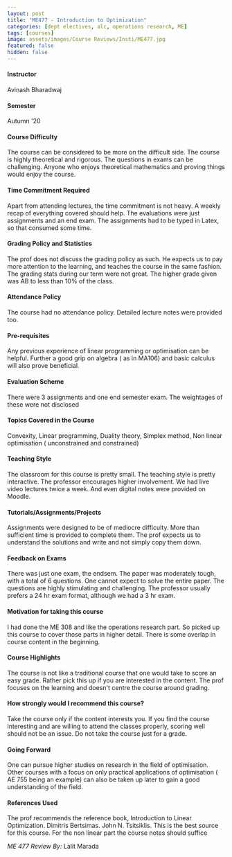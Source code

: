 ```yaml
---
layout: post
title: "ME477 - Introduction to Optimization"
categories: [dept electives, alc, operations research, ME]
tags: [courses]
image: assets/images/Course Reviews/Insti/ME477.jpg
featured: false
hidden: false
---
```


#### Instructor
Avinash Bharadwaj

#### Semester
Autumn '20

#### Course Difficulty
The course can be considered to be more on the difficult side. The course is highly theoretical and rigorous. The questions in exams can be challenging. Anyone who enjoys theoretical mathematics and proving things would enjoy the course.

#### Time Commitment Required
Apart from attending lectures, the time commitment is not heavy. A weekly recap of everything covered should help. The evaluations were just assignments and an end exam. The assignments had to be typed in Latex, so that consumed some time. 

#### Grading Policy and Statistics
The prof does not discuss the grading policy as such. He expects us to pay more attention to the learning, and teaches the course in the same fashion. The grading stats during our term were not great. The higher grade given was AB to less than 10% of the class.

#### Attendance Policy
The course had no attendance policy. Detailed lecture notes were provided too.

#### Pre-requisites
Any previous experience of linear programming or optimisation can be helpful. Further a good grip on algebra ( as in MA106) and basic calculus will also prove beneficial.

#### Evaluation Scheme
There were 3 assignments and one end semester exam. The weightages of these were not disclosed

#### Topics Covered in the Course
Convexity, Linear programming, Duality theory, Simplex method, Non linear optimisation ( unconstrained and constrained)  


#### Teaching Style
The classroom for this course is pretty small. The teaching style is pretty interactive. The professor encourages higher involvement. We had live video lectures twice a week. And even digital notes were provided on Moodle.

#### Tutorials/Assignments/Projects
Assignments were designed to be of mediocre difficulty. More than sufficient time is provided to complete them. The prof expects us to understand the solutions and write and not simply copy them down. 

#### Feedback on Exams
There was just one exam, the endsem. The paper was moderately tough, with a total of 6 questions. One cannot expect to solve the entire paper. The questions are highly stimulating and challenging. The professor usually prefers a 24 hr exam format, although we had a 3 hr exam. 

#### Motivation for taking this course
I had done the ME 308 and like the operations research part. So picked up this course to cover those parts in higher detail. There is some overlap in course content in the beginning.

#### Course Highlights
The course is not like a traditional course that one would take to score an easy grade. Rather pick this up if you are interested in the content. The prof focuses on the learning and doesn't centre the course around grading.

#### How strongly would I recommend this course?
Take the course only if the content interests you. If you find the course interesting and are willing to attend the classes properly, scoring well should not be an issue. Do not take the course just for a grade.

#### Going Forward
One can pursue higher studies on research in the field of optimisation. Other courses with a focus on only practical applications of optimisation ( AE 755 being an example) can also be taken up later to gain a good understanding of the field.

#### References Used
The prof recommends the reference book, Introduction to Linear Optimization. Dimitris Bertsimas. John N. Tsitsiklis. This is the best source for this course. For the non linear part the course notes should suffice

*ME 477 Review By:* Lalit Marada